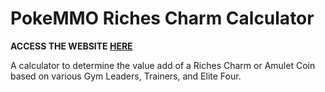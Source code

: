 # PokeMMO Riches Charm Calculator

**ACCESS THE WEBSITE [HERE](https://c4vv.github.io/CharmCalc/)**

A calculator to determine the value add of a Riches Charm or Amulet Coin based on various Gym Leaders, Trainers, and Elite Four.